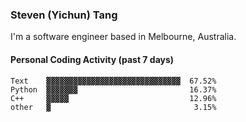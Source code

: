 ### Steven (Yichun) Tang

I'm a software engineer based in Melbourne, Australia.

#### Personal Coding Activity (past 7 days)
```
Text    ▓▓▓▓▓▓▓▓▓▓▓▓▓▓▓▓▓▓▓▓▓▓▓▓▓▓▓▓▓▓  67.52%
Python  ▓▓▓▓▓▓▓                         16.37%
C++     ▓▓▓▓▓                           12.96%
other   ▓                                3.15%
```
